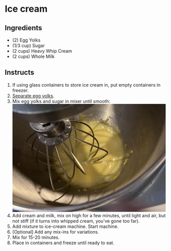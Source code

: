 # Ice cream

## Ingredients

* (2) Egg Yolks
* (1/3 cup) Sugar
* (2 cups) Heavy Whip Cream
* (2 cups) Whole Milk

## Instructs

1. If using glass containers to store ice cream in, put empty containers in freezer.
2. [Separate egg yolks](/Reference/Egg_Yolks/readme.md).
3. Mix egg yolks and sugar in mixer until smooth: 
    ![picture of yolks and sugar, showing no lumps](Smooth_Yolks_and_Sugar.jpg)
4. Add cream and milk, mix on high for a few minutes, until light and air, but not stiff (if it turns into whipped cream, you've gone too far).
5. Add mixture to ice-cream machine. Start machine.
6. [Optional] Add any mix-ins for variations.
7. Mix for 15-20 minutes.
8. Place in containers and freeze until ready to eat.




